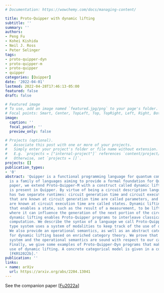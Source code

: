 ```yaml
---
# Documentation: https://wowchemy.com/docs/managing-content/

title: Proto-Quipper with dynamic lifting
subtitle: ''
summary: ''
authors:
- Peng Fu
- Kohei Kishida
- Neil J. Ross
- Peter Selinger
tags:
- proto-quipper-dyn
- proto-quipper-m
- proto-quipper
- quipper
categories: [Quipper]
date: '2022-04-01'
lastmod: 2022-04-28T17:46:13-05:00
featured: false
draft: false

# Featured image
# To use, add an image named `featured.jpg/png` to your page's folder.
# Focal points: Smart, Center, TopLeft, Top, TopRight, Left, Right, BottomLeft, Bottom, BottomRight.
image:
  caption: ''
  focal_point: ''
  preview_only: false

# Projects (optional).
#   Associate this post with one or more of your projects.
#   Simply enter your project's folder or file name without extension.
#   E.g. `projects = ["internal-project"]` references `content/project/deep-learning/index.md`.
#   Otherwise, set `projects = []`.
projects: []
publication_types:
- '0'
abstract: 'Quipper is a functional programming language for quantum computing. Proto-Quipper
  is a family of languages aiming to provide a formal foundation for Quipper. In this
  paper, we extend Proto-Quipper-M with a construct called dynamic lifting, which
  is present in Quipper. By virtue of being a circuit description language, Proto-Quipper
  has two separate runtimes: circuit generation time and circuit execution time. Values
  that are known at circuit generation time are called parameters, and values that
  are known at circuit execution time are called states. Dynamic lifting is an operation
  that enables a state, such as the result of a measurement, to be lifted to a parameter,
  where it can influence the generation of the next portion of the circuit. As a result,
  dynamic lifting enables Proto-Quipper programs to interleave classical and quantum
  computation. We describe the syntax of a language we call Proto-Quipper-Dyn. Its
  type system uses a system of modalities to keep track of the use of dynamic lifting.
  We also provide an operational semantics, as well as an abstract categorical semantics
  for dynamic lifting based on enriched category theory. We prove that both the type
  system and the operational semantics are sound with respect to our categorical semantics.
  Finally, we give some examples of Proto-Quipper-Dyn programs that make essential
  use of dynamic lifting. A concrete categorical model is given in a companion paper
  [FKRS2022b].'
publication: ''
links:
- name: arXiv
  url: https://arxiv.org/abs/2204.13041
---
```

See the companion paper [[Fu2022a](../Fu2022a)]